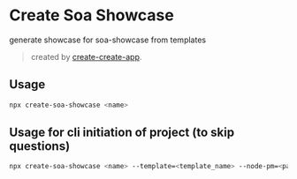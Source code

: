 # Create Soa Showcase

generate showcase for soa-showcase from templates

> created by [create-create-app](https://github.com/uetchy/create-create-app).

## Usage

```bash
npx create-soa-showcase <name>
```

## Usage for cli initiation of project (to skip questions)

```bash
npx create-soa-showcase <name> --template=<template_name> --node-pm=<package_manager>
```
